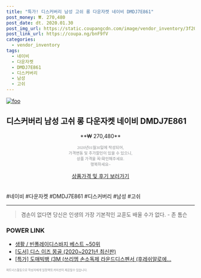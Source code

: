 ```yaml
--- 
title: "특가! 디스커버리 남성 고쉬 롱 다운자켓 네이비 DMDJ7E861" 
post_money: ₩. 270,480 
post_date: dt. 2020.01.30 
post_img_url: https://static.coupangcdn.com/image/vendor_inventory/3f20/e9f803530f8cd0e771a90d202b673bfb50bd4618404fcadbfa6421dba02c.jpg 
post_link_url: https://coupa.ng/bnF9fV 
categories: 
  - vendor_inventory 
tags: 
  - 네이비 
  - 다운자켓 
  - DMDJ7E861 
  - 디스커버리 
  - 남성 
  - 고쉬 
--- 
```

[![foo](https://static.coupangcdn.com/image/vendor_inventory/3f20/e9f803530f8cd0e771a90d202b673bfb50bd4618404fcadbfa6421dba02c.jpg)](https://coupa.ng/bnF9fV) 

## 디스커버리 남성 고쉬 롱 다운자켓 네이비 DMDJ7E861 
<p style="text-align: center;">**₩ 270,480**</p> 
<p style="text-align: center;"><span style="color: #898c8f; font-family: Georgia,Times,serif; font-size: 0.75em;">2020년01월30일에 작성되어, <br>가격변동 및 추가할인이 있을 수 있으니,<br> 상품 가격을 꼭!확인해주세요.<br>행복하세요~</span> 
</p>	 
<div markdown="0" style="text-align: center;"><a href="https://coupa.ng/bnF9fV" class="btn btn--success">상품가격 및 후기 보러가기</a></div> 
<br><br> 
  #네이비 #다운자켓 #DMDJ7E861 #디스커버리 #남성 #고쉬 
<hr> 

> 겸손이 없다면 당신은 인생의 가장 기본적인 교훈도 배울 수가 없다. - 존 톰슨 


### POWER LINK

* <a href="https://blog.naver.com/santokki14/221777210418" target="_blank">생활 / 빈폴레이디스바지 베스트 ~50위</a>
* <a href="https://blog.naver.com/fasyy4321/221781395171" target="_blank">[도서] 디스 이즈 몽골 (2020~2021년 최신판)</a>
* <a href="https://blog.naver.com/sakai111/221790100430" target="_blank">[특가] 도매빅뱅 (3M (쓰리엠 손소독제 라운드디스펜서 (후레쉬알로에...</a>

<span style="color: #898c8f; font-family: Georgia,Times,serif; font-size: 0.55em;">파트너스활동으로 작성자에게 일정액의 커미션이 제공될수 있습니다.</span> 
